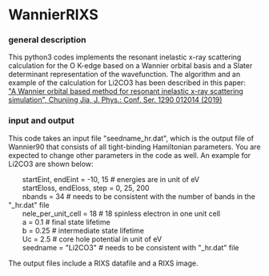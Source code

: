 # WannierRIXS

### general description
This python3 codes implements the resonant inelastic x-ray scattering calculation for the O K-edge based on a Wannier orbital basis 
and a Slater determinant representation of the wavefunction. The algorithm and an example of the calculation for Li2CO3 has been described in this paper:  
["A Wannier orbital based method for resonant inelastic x-ray scattering simulation", Chunjing Jia, J. Phys.: Conf. Ser. 1290 012014 (2019)](https://iopscience.iop.org/article/10.1088/1742-6596/1290/1/012014/meta)

### input and output
This code takes an input file "seedname_hr.dat", which is the output file of Wannier90 that consists of all tight-binding Hamiltonian parameters. 
You are expected to change other parameters in the code as well. An example for Li2CO3 are shown below:

&ensp;&ensp;&ensp;&ensp;startEint, endEint = -10, 15 # energies are in unit of eV <br />
&ensp;&ensp;&ensp;&ensp;startEloss, endEloss, step = 0, 25, 200 <br />
&ensp;&ensp;&ensp;&ensp;nbands = 34 # needs to be consistent with the number of bands in the "_hr.dat" file <br />
&ensp;&ensp;&ensp;&ensp;nele_per_unit_cell = 18 # 18 spinless electron in one unit cell <br />
&ensp;&ensp;&ensp;&ensp;a = 0.1 #  final state lifetime  <br />
&ensp;&ensp;&ensp;&ensp;b = 0.25 # intermediate state lifetime <br />
&ensp;&ensp;&ensp;&ensp;Uc = 2.5 # core hole potential in unit of eV <br />
&ensp;&ensp;&ensp;&ensp;seedname = "Li2CO3" # needs to be consistent with "_hr.dat" file <br />

The output files include a RIXS datafile and a RIXS image.
